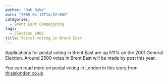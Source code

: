 ```yaml
---
author: "Rob Dyke"
date: "2005-04-18T14:52:00Z"
categories:
  - Brent East Campaigning
tags:
  - Election 2005
title: Postal voting in Brent East
---
```

Applications for postal voting in Brent East are up 511% on the 2001 General Election. Around 2500 votes in Brent East will be made by post this year.

You can read more on postal voting in London in this story from [thisislondon.co.uk](http://www.thisislondon.co.uk/news/articles/17945752)
